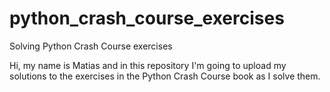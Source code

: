 # python_crash_course_exercises
Solving Python Crash Course exercises

Hi, my name is Matias and in this repository I'm going to upload my solutions to the exercises in the Python Crash Course book as I solve them.

